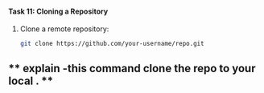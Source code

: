 #### **Task 11: Cloning a Repository**
1. Clone a remote repository:  
   ```bash
   git clone https://github.com/your-username/repo.git
   ```

##  ** explain -this command clone the repo to your local . **